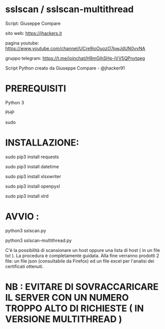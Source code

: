 # sslscan / sslscan-multithread

Script: Giuseppe Compare

sito web: https://jhackers.it

pagina youtube: https://www.youtube.com/channel/UCre9ioOuozO7pwJdUN0vvNA

gruppo telegram: https://t.me/joinchat/H9mGjhSHp-jVV5QPnvtqeg

Script Python creato da Giuseppe Compare - @jhacker91

# PREREQUISITI

Python 3

PHP

sudo

# INSTALLAZIONE:

sudo pip3 install requests

sudo pip3 install datetime

sudo pip3 install xlsxwriter

sudo pip3 install openpyxl

sudo pip3 install xlrd

# AVVIO :

python3 sslscan.py

python3 sslscan-multithread.py


C'è la possibilità di scansionare un host oppure una lista di host ( in un file txt ). La procedura è completamente guidata.
Alla fine verranno prodotti 2 file: un file json (consultabile da Firefox) ed un file excel per l'analisi dei certificati ottenuti.


# NB : EVITARE DI SOVRACCARICARE IL SERVER CON UN NUMERO TROPPO ALTO DI RICHIESTE ( IN VERSIONE MULTITHREAD )
